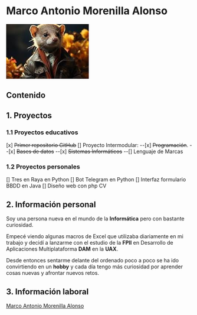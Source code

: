 # Marco Antonio Morenilla Alonso

![Imagen Huron](recursos/huron.jpg)

## Contenido

## 1. Proyectos

### 1.1 Proyectos educativos

[x] ~~Primer repositorio GitHub~~
[] Proyecto Intermodular:
--[x] ~~Programación~~.
--[x] ~~Bases de datos~~
--[x] ~~Sistemas Informáticos~~
--[] Lenguaje de Marcas

### 1.2 Proyectos personales

[] Tres en Raya en Python
[] Bot Telegram en Python
[] Interfaz formulario BBDD en Java
[] Diseño web con php CV

## 2. Información personal

Soy una persona nueva en el mundo de la **Informática** pero con bastante curiosidad.

Empecé viendo algunas macros de Excel que utilizaba diariamente en mi trabajo y decidí a lanzarme con el estudio de la **FPII** en Desarrollo de Aplicaciones Multiplataforma **DAM** en la **UAX**.

Desde entonces sentarme delante del ordenado poco a poco se ha ido convirtiendo en un **hobby** y cada día tengo más curiosidad por aprender cosas nuevas y afrontar nuevos retos.

## 3. Información laboral
[Marco Antonio Morenilla Alonso](https://es.linkedin.com/in/marco-antonio-morenilla-alonso-826b0490)
